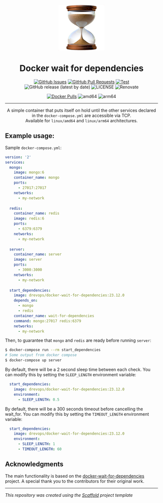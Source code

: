 <p align="center">
  <a href="" rel="noopener">
  <img width=150px height=150px src="logo.png" alt="Wait for dependencies logo"></a>
</p>

<h1 align="center">Docker wait for dependencies</h1>

<div align="center">

[![GitHub Issues](https://img.shields.io/github/issues/DrevOps/docker-wait-for-dependencies.svg)](https://github.com/DrevOps/docker-wait-for-dependencies/issues)
[![GitHub Pull Requests](https://img.shields.io/github/issues-pr/DrevOps/docker-wait-for-dependencies.svg)](https://github.com/DrevOps/docker-wait-for-dependencies/pulls)
[![Test](https://github.com/drevops/docker-wait-for-dependencies/actions/workflows/test.yml/badge.svg)](https://github.com/drevops/docker-wait-for-dependencies/actions/workflows/test.yml)
![GitHub release (latest by date)](https://img.shields.io/github/v/release/DrevOps/docker-wait-for-dependencies)
![LICENSE](https://img.shields.io/github/license/DrevOps/docker-wait-for-dependencies)
![Renovate](https://img.shields.io/badge/renovate-enabled-green?logo=renovatebot)

[![Docker Pulls](https://img.shields.io/docker/pulls/drevops/docker-wait-for-dependencies?logo=docker)](https://hub.docker.com/r/drevops/docker-wait-for-dependencies)
![amd64](https://img.shields.io/badge/arch-linux%2Famd64-brightgreen)
![arm64](https://img.shields.io/badge/arch-linux%2Farm64-brightgreen)

</div>

---

<p align="center">
  A simple container that puts itself on hold until the other services declared in the <code>docker-compose.yml</code> are accessible via TCP.
  <br>
  Available for <code>linux/amd64</code> and <code>linux/arm64</code> architectures.
  <br>
</p>

## Example usage:

Sample `docker-compose.yml`:

```yaml
version: '2'
services:
  mongo:
    image: mongo:6
    container_name: mongo
    ports:
      - 27017:27017
    networks:
      - my-network

  redis:
    container_name: redis
    image: redis:6
    ports:
      - 6379:6379
    networks:
      - my-network

  server:
    container_name: server
    image: server
    ports:
      - 3000:3000
    networks:
      - my-network

  start_dependencies:
    image: drevops/docker-wait-for-dependencies:23.12.0
    depends_on:
      - mongo
      - redis
    container_name: wait-for-dependencies
    command: mongo:27017 redis:6379
    networks:
      - my-network
```

Then, to guarantee that `mongo` and `redis` are ready before running `server`:

```bash
$ docker-compose run --rm start_dependencies
# Some output from docker compose
$ docker-compose up server
```

By default, there will be a 2 second sleep time between each check. You can modify this by setting the `SLEEP_LENGTH` environment variable:

```yaml
  start_dependencies:
    image: drevops/docker-wait-for-dependencies:23.12.0
    environment:
      - SLEEP_LENGTH: 0.5
```

By default, there will be a 300 seconds timeout before cancelling the wait_for. You can modify this by setting the `TIMEOUT_LENGTH` environment variable:

```yaml
  start_dependencies:
    image: drevops/docker-wait-for-dependencies:23.12.0
    environment:
      - SLEEP_LENGTH: 1
      - TIMEOUT_LENGTH: 60
```

## Acknowledgments

The main functionality is based on
the [docker-wait-for-dependencies](https://github.com/ducktors/docker-wait-for-dependencies) project.
A special thank you to the contributors for their original work.

---
_This repository was created using the [Scaffold](https://getscaffold.dev/) project template_
